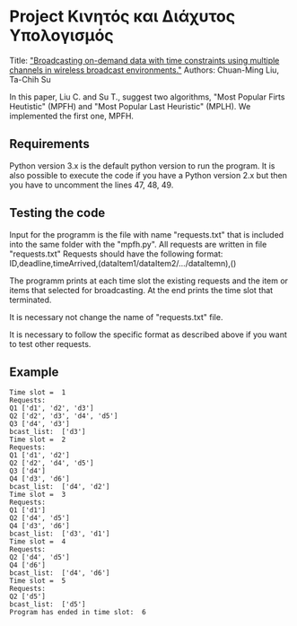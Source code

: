 # Project Κινητός και Διάχυτος Υπολογισμός

Title: ["Broadcasting on-demand data with time constraints using multiple channels in wireless broadcast environments."](https://www.sciencedirect.com/science/article/pii/S0020025513003307?via%3Dihub)
Authors: Chuan-Ming Liu, Ta-Chih Su

In this paper, Liu C. and Su T., suggest two algorithms, "Most Popular Firts Heutistic" (MPFH) and "Most Popular Last Heuristic" (MPLH).
We implemented the first one, MPFH.


## Requirements

Python version 3.x is the default python version to run the program.
It is also possible to execute the code if you have a Python version 2.x but then you have to uncomment the lines 47, 48, 49.

## Testing the code

Input for the programm is the file with name "requests.txt" that is included into the same folder with the "mpfh.py".
All requests are written in file "requests.txt"
Requests should have the following format: ID,deadline,timeArrived,(dataItem1/dataItem2/.../dataItemn),()

The programm prints at each time slot the existing requests and the item or items that selected for broadcasting.
At the end prints the time slot that terminated.

It is necessary not change the name of "requests.txt" file.

It is necessary to follow the specific format as described above if you want to test other requests.

## Example

	Time slot =  1
	Requests:
	Q1 ['d1', 'd2', 'd3']
	Q2 ['d2', 'd3', 'd4', 'd5']
	Q3 ['d4', 'd3']
	bcast_list:  ['d3']
	Time slot =  2
	Requests:
	Q1 ['d1', 'd2']
	Q2 ['d2', 'd4', 'd5']
	Q3 ['d4']
	Q4 ['d3', 'd6']
	bcast_list:  ['d4', 'd2']
	Time slot =  3
	Requests:
	Q1 ['d1']
	Q2 ['d4', 'd5']
	Q4 ['d3', 'd6']
	bcast_list:  ['d3', 'd1']
	Time slot =  4
	Requests:
	Q2 ['d4', 'd5']
	Q4 ['d6']
	bcast_list:  ['d4', 'd6']
	Time slot =  5
	Requests:
	Q2 ['d5']
	bcast_list:  ['d5']
	Program has ended in time slot:  6

